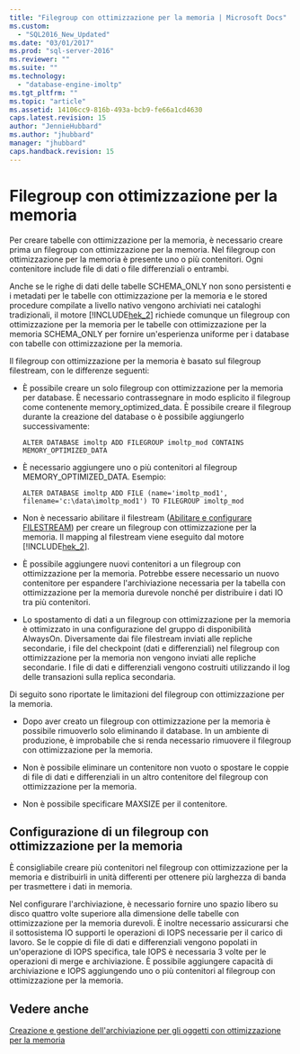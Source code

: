 ```yaml
---
title: "Filegroup con ottimizzazione per la memoria | Microsoft Docs"
ms.custom: 
  - "SQL2016_New_Updated"
ms.date: "03/01/2017"
ms.prod: "sql-server-2016"
ms.reviewer: ""
ms.suite: ""
ms.technology: 
  - "database-engine-imoltp"
ms.tgt_pltfrm: ""
ms.topic: "article"
ms.assetid: 14106cc9-816b-493a-bcb9-fe66a1cd4630
caps.latest.revision: 15
author: "JennieHubbard"
ms.author: "jhubbard"
manager: "jhubbard"
caps.handback.revision: 15
---
```

# Filegroup con ottimizzazione per la memoria
  Per creare tabelle con ottimizzazione per la memoria, è necessario creare prima un filegroup con ottimizzazione per la memoria. Nel filegroup con ottimizzazione per la memoria è presente uno o più contenitori. Ogni contenitore include file di dati o file differenziali o entrambi.  
  
 Anche se le righe di dati delle tabelle SCHEMA_ONLY non sono persistenti e i metadati per le tabelle con ottimizzazione per la memoria e le stored procedure compilate a livello nativo vengono archiviati nei cataloghi tradizionali, il motore [!INCLUDE[hek_2](../../includes/hek-2-md.md)] richiede comunque un filegroup con ottimizzazione per la memoria per le tabelle con ottimizzazione per la memoria SCHEMA_ONLY per fornire un'esperienza uniforme per i database con tabelle con ottimizzazione per la memoria.  
  
 Il filegroup con ottimizzazione per la memoria è basato sul filegroup filestream, con le differenze seguenti:  
  
-   È possibile creare un solo filegroup con ottimizzazione per la memoria per database. È necessario contrassegnare in modo esplicito il filegroup come contenente memory_optimized_data. È possibile creare il filegroup durante la creazione del database o è possibile aggiungerlo successivamente:  
  
    ```  
    ALTER DATABASE imoltp ADD FILEGROUP imoltp_mod CONTAINS MEMORY_OPTIMIZED_DATA  
    ```  
  
-   È necessario aggiungere uno o più contenitori al filegroup MEMORY_OPTIMIZED_DATA. Esempio:  
  
    ```  
    ALTER DATABASE imoltp ADD FILE (name='imoltp_mod1', filename='c:\data\imoltp_mod1') TO FILEGROUP imoltp_mod  
    ```  
  
-   Non è necessario abilitare il filestream ([Abilitare e configurare FILESTREAM](../../relational-databases/blob/enable-and-configure-filestream.md)) per creare un filegroup con ottimizzazione per la memoria. Il mapping al filestream viene eseguito dal motore [!INCLUDE[hek_2](../../includes/hek-2-md.md)].  
  
-   È possibile aggiungere nuovi contenitori a un filegroup con ottimizzazione per la memoria. Potrebbe essere necessario un nuovo contenitore per espandere l'archiviazione necessaria per la tabella con ottimizzazione per la memoria durevole nonché per distribuire i dati IO tra più contenitori.  
  
-   Lo spostamento di dati a un filegroup con ottimizzazione per la memoria è ottimizzato in una configurazione del gruppo di disponibilità AlwaysOn. Diversamente dai file filestream inviati alle repliche secondarie, i file del checkpoint (dati e differenziali) nel filegroup con ottimizzazione per la memoria non vengono inviati alle repliche secondarie. I file di dati e differenziali vengono costruiti utilizzando il log delle transazioni sulla replica secondaria.  
  
 Di seguito sono riportate le limitazioni del filegroup con ottimizzazione per la memoria.  
  
-   Dopo aver creato un filegroup con ottimizzazione per la memoria è possibile rimuoverlo solo eliminando il database. In un ambiente di produzione, è improbabile che si renda necessario rimuovere il filegroup con ottimizzazione per la memoria.  
  
-   Non è possibile eliminare un contenitore non vuoto o spostare le coppie di file di dati e differenziali in un altro contenitore del filegroup con ottimizzazione per la memoria.  
  
-   Non è possibile specificare MAXSIZE per il contenitore.  
  
## Configurazione di un filegroup con ottimizzazione per la memoria  
 È consigliabile creare più contenitori nel filegroup con ottimizzazione per la memoria e distribuirli in unità differenti per ottenere più larghezza di banda per trasmettere i dati in memoria.  
  
 Nel configurare l'archiviazione, è necessario fornire uno spazio libero su disco quattro volte superiore alla dimensione delle tabelle con ottimizzazione per la memoria durevoli. È inoltre necessario assicurarsi che il sottosistema IO supporti le operazioni di IOPS necessarie per il carico di lavoro. Se le coppie di file di dati e differenziali vengono popolati in un'operazione di IOPS specifica, tale IOPS è necessaria 3 volte per le operazioni di merge e archiviazione. È possibile aggiungere capacità di archiviazione e IOPS aggiungendo uno o più contenitori al filegroup con ottimizzazione per la memoria.  
  
## Vedere anche  
 [Creazione e gestione dell'archiviazione per gli oggetti con ottimizzazione per la memoria](../../relational-databases/in-memory-oltp/creating-and-managing-storage-for-memory-optimized-objects.md)  
  
  
